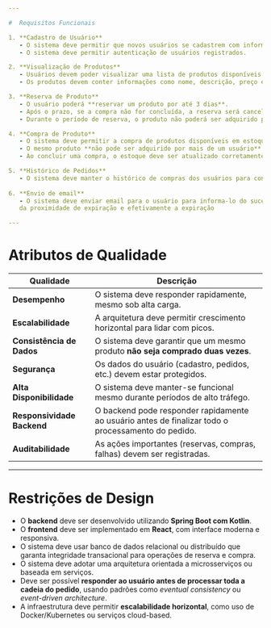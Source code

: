 ```yaml
---

#  Requisitos Funcionais

1. **Cadastro de Usuário**
   - O sistema deve permitir que novos usuários se cadastrem com informações como nome, e-mail e senha.
   - O sistema deve permitir autenticação de usuários registrados.

2. **Visualização de Produtos**
   - Usuários devem poder visualizar uma lista de produtos disponíveis no sistema.
   - Os produtos devem conter informações como nome, descrição, preço e disponibilidade em estoque.

3. **Reserva de Produto**
   - O usuário poderá **reservar um produto por até 3 dias**.
   - Após o prazo, se a compra não for concluída, a reserva será cancelada automaticamente.
   - Durante o período de reserva, o produto não poderá ser adquirido por outros usuários.

4. **Compra de Produto**
   - O sistema deve permitir a compra de produtos disponíveis em estoque.
   - O mesmo produto **não pode ser adquirido por mais de um usuário**.
   - Ao concluir uma compra, o estoque deve ser atualizado corretamente.

5. **Histórico de Pedidos**
   - O sistema deve manter o histórico de compras dos usuários para consulta posterior.
  
6. **Envio de email**
   - O sistema deve enviar email para o usuário para informa-lo do sucesso ou falha ao realizar pedido, e também para o avisar
   da proximidade de expiração e efetivamente a expiração

---
```


#  Atributos de Qualidade

| Qualidade                     | Descrição                                                                 |
|------------------------------|---------------------------------------------------------------------------|
| **Desempenho**               | O sistema deve responder rapidamente, mesmo sob alta carga.               |
| **Escalabilidade**           | A arquitetura deve permitir crescimento horizontal para lidar com picos. |
| **Consistência de Dados**    | O sistema deve garantir que um mesmo produto **não seja comprado duas vezes**. |
| **Segurança**                | Os dados do usuário (cadastro, pedidos, etc.) devem estar protegidos.    |
| **Alta Disponibilidade**     | O sistema deve manter-se funcional mesmo durante períodos de alto tráfego.|
| **Responsividade Backend**   | O backend pode responder rapidamente ao usuário antes de finalizar todo o processamento do pedido. |
| **Auditabilidade**           | As ações importantes (reservas, compras, falhas) devem ser registradas.  |

---

#  Restrições de Design

- O **backend** deve ser desenvolvido utilizando **Spring Boot com Kotlin**.
- O **frontend** deve ser implementado em **React**, com interface moderna e responsiva.
- O sistema deve usar banco de dados relacional ou distribuído que garanta integridade transacional para operações de reserva e compra.
- O sistema deve adotar uma arquitetura orientada a microsserviços ou baseada em serviços.
- Deve ser possível **responder ao usuário antes de processar toda a cadeia do pedido**, usando padrões como *eventual consistency* ou *event-driven architecture*.
- A infraestrutura deve permitir **escalabilidade horizontal**, como uso de Docker/Kubernetes ou serviços cloud-based.


